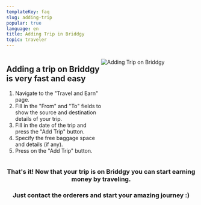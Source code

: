 ```yaml
---
templateKey: faq
slug: adding-trip
popular: true
language: en
title: Adding Trip in Briddgy
topic: traveler
---
```

<style>
.briddgy-faq-grid{
display:grid;
grid-template-columns:repeat(2, 1fr);
}
.col-2{
grid-column-start: 2;
}

.text-center{

text-align:center;

}
.span-2{
grid-column-end:span 2;}


</style>

<div class="briddgy-faq-grid">
<div>

## Adding a trip on Briddgy is very fast and easy    

1. Navigate to the "Travel and Earn" page.
2. Fill in the "From" and "To" fields to show the source and destination details of your trip.
3. Fill in the date of the trip and press the "Add Trip" button.
4. Specify the free baggage space and details (if any).
5. Press on the "Add Trip" button.

</div>

<div>

![Adding Trip on Briddgy](/assets/add_trip.gif "Adding Trip")

</div>

<div class="text-center span-2">

### That's it! Now that your trip is on Briddgy you can start earning money by traveling.

### Just contact the orderers and start your amazing journey :)

</div>

</div>
